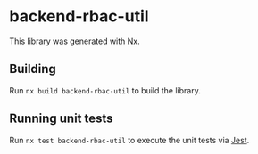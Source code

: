 # backend-rbac-util

This library was generated with [Nx](https://nx.dev).

## Building

Run `nx build backend-rbac-util` to build the library.

## Running unit tests

Run `nx test backend-rbac-util` to execute the unit tests via [Jest](https://jestjs.io).
